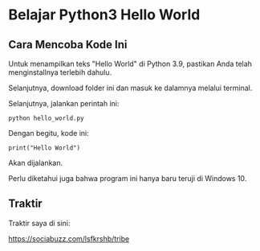 # Belajar Python3 Hello World

## Cara Mencoba Kode Ini

Untuk menampilkan teks "Hello World" di Python 3.9, pastikan Anda telah menginstallnya terlebih dahulu.

Selanjutnya, download folder ini dan masuk ke dalamnya melalui terminal.

Selanjutnya, jalankan perintah ini:

```
python hello_world.py
```

Dengan begitu, kode ini:

```
print("Hello World")
```

Akan dijalankan.

Perlu diketahui juga bahwa program ini hanya baru teruji di Windows 10.

## Traktir

Traktir saya di sini:

https://sociabuzz.com/lsfkrshb/tribe
